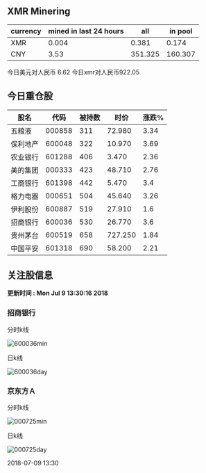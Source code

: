 ## XMR Minering

|currency|mined in last 24 hours|all|in pool|
|---|---|---|---|
|XMR|0.004|0.381|0.174|
|CNY|3.53|351.325|160.307|

今日美元对人民币 6.62	今日xmr对人民币922.05


## 今日重仓股 

|股名|代码|被持数|时价|涨跌%|
|---|---|---|---|---|
|五粮液|000858|311|72.980|3.34|
|保利地产|600048|322|10.970|3.69|
|农业银行|601288|406|3.470|2.36|
|美的集团|000333|423|48.710|2.76|
|工商银行|601398|442|5.470|3.4|
|格力电器|000651|504|45.640|3.26|
|伊利股份|600887|519|27.910|1.6|
|招商银行|600036|530|26.770|3.6|
|贵州茅台|600519|658|727.250|1.84|
|中国平安|601318|690|58.200|2.21|

## 关注股信息
**更新时间 : Mon Jul  9 13:30:16 2018**
### 招商银行 
分时k线

![600036min](http://image.sinajs.cn/newchart/min/n/sh600036.gif)

日k线

![600036day](http://image.sinajs.cn/newchart/daily/n/sh600036.gif)

### 京东方Ａ 
分时k线

![000725min](http://image.sinajs.cn/newchart/min/n/sz000725.gif)

日k线

![000725day](http://image.sinajs.cn/newchart/daily/n/sz000725.gif)

2018-07-09 13:30